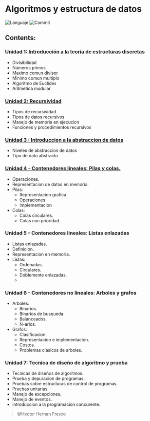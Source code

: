 # Algoritmos y estructura de datos 
            
![Languaje](https://img.shields.io/github/languages/top/frescoh/AyED?color=orange&logo=java&logoColor=orange&style=plastic) 
![Commit](https://img.shields.io/github/last-commit/frescoh/AyED?color=orange&logo=java&logoColor=orange&style=plastic)
## Contents:

### [Unidad 1: Introducción a la teoría de estructuras discretas](https://github.com/frescoh/AyED/tree/master/Unidad%201/src)
- Divisibilidad
- Números primos
- Maximo comun divisor
- Minimo comun multiplo
- Algoritmo de Euclides
- Aritmetica modular

### [Unidad 2: Recursividad](https://github.com/frescoh/AyED/tree/master/Recursividad/src)
- Tipos de recursividad
- Tipos de datos recursivos
- Manejo de memoria en ejecucion
- Funciones y procedimientos recursivos

### [Unidad 3 : Introduccion a la abstraccion de datos](https://github.com/frescoh/AyED/tree/master/TAD/src)
- Niveles de abstraccion de datos
- Tipo de dato abstracto

### [Unidad 4 - Contenedores lineales: Pilas y colas.](https://github.com/frescoh/AyED/tree/master/Unidad%204%20-%20Contenedores%20Lineales/src)
- Operaciones.
- Representacion de datos en memoria.
- Pilas:
  - Representacion grafica
  - Operaciones
  - Implementacion
- Colas:
  - Colas circulares.
  - Colas con prioridad.

### Unidad 5 - Contenedores lineales: Listas enlazadas
- Listas enlazadas.
- Definicion.
- Representacion en memoria.
- Listas:
  - Ordenadas.
  - Circulares.
  - Doblemente enlazadas.
  - 

### Unidad 6 - Contenedores no lineales: Arboles y grafos
- Arboles:
  - Binarios.
  - Binarios de busqueda.
  - Balanceados.
  - N-arios.
- Grafos:
  - Clasificacion.
  - Representacion e implementacion.
  - Costos.
  - Problemas clasicos de arboles.

### Unidad 7: Tecnica de diseño de algoritmo y prueba
- Tecnicas de diseños de algoritmos.
- Prueba y depuracion de programas.
- Pruebas sobre estructuras de control de programas.
- Pruebas unitarias.
- Manejo de excepciones.
- Manejo de eventos.
- Introduccion a la programacion concurente.


>@Hector Hernan Fresco
